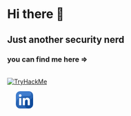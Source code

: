 # Hi there 👋
## Just another security nerd
<!--
**Otojon/Otojon** is a ✨ _special_ ✨ repository because its `README.md` (this file) appears on your GitHub profile.

Here are some ideas to get you started:

- 🔭 I’m currently working on ...
- 🌱 I’m currently learning ...
- 👯 I’m looking to collaborate on ...
- 🤔 I’m looking for help with ...
- 💬 Ask me about ...
- 📫 How to reach me: ...
- 😄 Pronouns: ...
- ⚡ Fun fact: ...
-->
### you can find me here =>
<br><a href="https://tryhackme.com/p/Otojon"><img src="https://bit.ly/3BhAbDG" alt="TryHackMe"> </a> <br>
<!--  <img src="https://tryhackme-badges.s3.amazonaws.com/Otojon.png" alt="TryHackMe"> -->
<a style="margin-left: 20px;" href="https://www.linkedin.com/in/otojon-xudayarov-662833202/" target="_blank"><img width="40" src="linkedin.png"/></a> 
